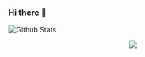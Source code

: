 ### Hi there 👋


![Github Stats](https://github-readme-stats.vercel.app/api?username=demonq0q&show_icons=true&theme=dark&count_private=true)

<div align="center"> 
  <img src="https://github-readme-stats.vercel.app/api/top-langs/?username=demonq0q&hide_title=true&hide_border=true&layout=compact&langs_count=6&text_color=000&icon_color=fff&bg_color=0,52fa5a,4dfcff,c64dff&theme=graywhite" />
</div>
